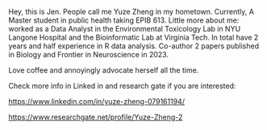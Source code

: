 Hey, this is Jen. People call me Yuze Zheng in my hometown. Currently, A Master student in public health taking EPIB 613. Little more about me: worked as a Data Analyst in the Environmental Toxicology Lab in NYU Langone Hospital and the Bioinformatic Lab at Virginia Tech. In total have 2 years and half experience in R data analysis. Co-author 2 papers published in Biology and Frontier in Neuroscience in 2023.

Love coffee and annoyingly advocate herself all the time.

Check more info in Linked in and research gate if you are interested:

https://www.linkedin.com/in/yuze-zheng-079161194/

https://www.researchgate.net/profile/Yuze-Zheng-2
